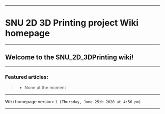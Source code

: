 
***

# SNU 2D 3D Printing project Wiki homepage

***

## Welcome to the SNU_2D_3DPrinting wiki!

***

### Featured articles:

> * None at the moment

***

Wiki homepage version: `1 (Thursday, June 25th 2020 at 4:56 pm)`

***
